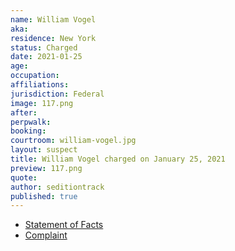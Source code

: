 ```yaml
---
name: William Vogel
aka:
residence: New York
status: Charged
date: 2021-01-25
age:
occupation:
affiliations:
jurisdiction: Federal
image: 117.png
after:
perpwalk:
booking:
courtroom: william-vogel.jpg
layout: suspect
title: William Vogel charged on January 25, 2021
preview: 117.png
quote:
author: seditiontrack
published: true
---
```


- [Statement of Facts](https://assets.documentcloud.org/documents/20463469/williamvogel.pdf)
- [Complaint](https://www.justice.gov/opa/page/file/1360591/download)